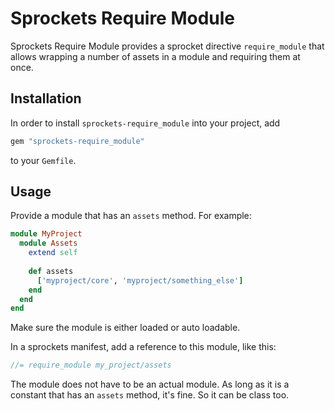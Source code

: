 # Sprockets Require Module
Sprockets Require Module provides a sprocket directive `require_module` that allows wrapping a number of assets in a module and requiring them at once.

## Installation

In order to install `sprockets-require_module` into your project, add 

```ruby
gem "sprockets-require_module"
```

to your `Gemfile`.

## Usage

Provide a module that has an `assets` method. For example:

```ruby
module MyProject
  module Assets
    extend self
    
    def assets
      ['myproject/core', 'myproject/something_else']
    end
  end
end
```

Make sure the module is either loaded or auto loadable.

In a sprockets manifest, add a reference to this module, like this:

```js
//= require_module my_project/assets
```

The module does not have to be an actual module. As long as it is a constant that has an `assets` method, it's fine. So it can be class too.